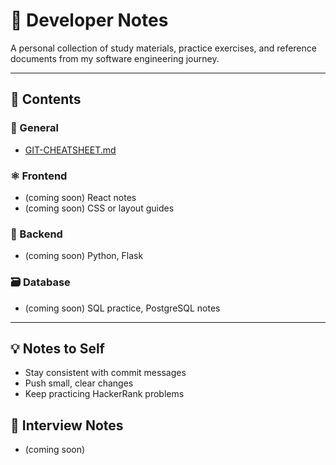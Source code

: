 
# 📘 Developer Notes

A personal collection of study materials, practice exercises, and reference documents from my software engineering journey.

---

## 📁 Contents

### 🔧 General
- [GIT-CHEATSHEET.md](./GIT-CHEATSHEET.md)

### ⚛️ Frontend
- (coming soon) React notes
- (coming soon) CSS or layout guides

### 🐍 Backend
- (coming soon) Python, Flask

### 🗃️ Database
- (coming soon) SQL practice, PostgreSQL notes

---

## 💡 Notes to Self
- Stay consistent with commit messages
- Push small, clear changes
- Keep practicing HackerRank problems

## 💬 Interview Notes
- (coming soon) 
